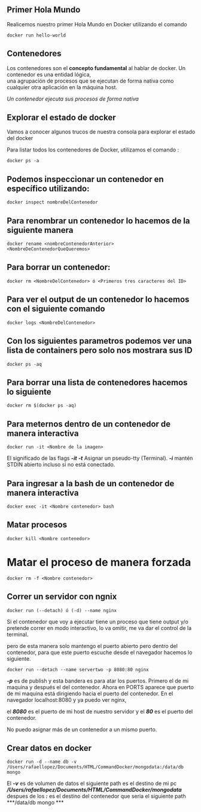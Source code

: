 ## Primer Hola Mundo

Realicemos nuestro primer Hola Mundo en Docker utilizando el comando  

  ```
  docker run hello-world
  ```   

## Contenedores
Los contenedores son el **concepto fundamental** al hablar de docker. Un contenedor es una entidad lógica,  
una agrupación de procesos que se ejecutan de forma nativa como cualquier otra aplicación en la máquina host.  

*Un contenedor ejecuta sus procesos de forma nativa*  

## Explorar el estado de docker

Vamos a conocer algunos trucos de nuestra consola para explorar el estado del docker  

Para listar todos los contenedores de Docker, utilizamos el comando :  
 
  ```
  docker ps -a
  ```  
  ## Podemos inspeccionar un contenedor en específico utilizando:  

  ```
  docker inspect nombreDelContenedor
  ```
  ## Para renombrar un contenedor lo hacemos de la siguiente manera  

  ```
  docker rename <nombreContenedorAnterior> <NombreDeContenedorQueQueremos>
  ```
  ## Para borrar un contenedor:  

  ```
  docker rm <NombreDelContenedor> ó <Primeros tres caracteres del ID>
  ``` 

  ## Para ver el output de un contenedor lo hacemos con el siguiente comando

  ```
  docker logs <NombreDelContenedor>
  ```

  ## Con los siguientes parametros podemos ver una lista de containers pero solo nos mostrara sus ID  

  ```
  docker ps -aq
  ```
  ## Para borrar una lista de contenedores hacemos lo siguiente  

  ```
  docker rm $(docker ps -aq)
  ```

  ## Para meternos dentro de un contenedor de manera interactiva

  ```
  docker run -it <Nombre de la imagen>
  ```
  El significado de las flags ***-it***
  ***-t*** Asignar un pseudo-tty (Terminal).
  ***-i*** mantén STDIN abierto incluso si no está conectado.

  ## Para ingresar a la bash de un contenedor de manera interactiva

  ```
  docker exec -it <Nombre contenedor> bash
  ```

  ## Matar procesos

  ```
  docker kill <Nombre contenedor>
  ```

  # Matar el proceso de manera forzada 

  ```
  docker rm -f <Nombre contenedor>
  ```

  ## Correr un servidor con ngnix

  ```
  docker run (--detach) ó (-d) --name nginx
  ```
  Si el contenedor que voy a ejecutar tiene un proceso que tiene output y/o pretende correr en modo interactivo, lo va omitir, me va dar el control de la terminal.

  pero de esta manera solo mantengo el puerto abierto pero dentro del contenedor, para que este puerto escuche desde el navegador 
  hacemos lo siguiente.

  ```
  docker run --detach --name servertwo -p 8080:80 nginx
  ```

  ***-p*** es de publish y esta bandera es para atar los puertos. Primero el de mi maquina y después el del contenedor.
  Ahora en PORTS aparece que puerto de mi maquina está dirigiendo hacia el puerto del contenedor.
  En el navegador localhost:8080 y ya puedo ver nginx, 
  
  el ***8080*** es el puerto de mi host de nuestro servidor y el ***80*** es el puerto del contenedor.

  No puedo asignar más de un contenedor a un mismo puerto.

  ## Crear datos en docker

  ```
  docker run -d --name db -v /Users/rafaellopez/Documents/HTML/CommandDocker/mongodata:/data/db mongo 
  ```

  El ***-v*** es de volumen de datos el siguiente path es el destino de mi pc ***/Users/rafaellopez/Documents/HTML/CommandDocker/mongodata*** despues de los ***:*** es el destino del contenedor que seria el siguiente path ***/data/db mongo ***
